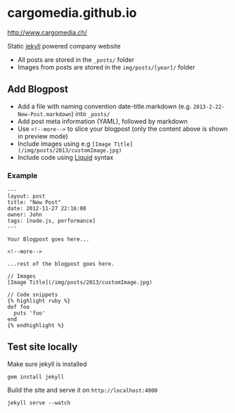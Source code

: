 cargomedia.github.io
====================

http://www.cargomedia.ch/

Static [jekyll](http://jekyllrb.com/) powered company website

- All posts are stored in the `_posts/` folder
- Images from posts are stored in the `img/posts/[year]/` folder

## Add Blogpost

- Add a file with naming convention date-title.markdown (e.g. `2013-2-22-New-Post.markdown`) into `_posts/`
- Add post meta information (YAML), followed by markdown
- Use `<!--more-->` to slice your blogpost (only the content above is shown in preview mode)
- Include images using e.g `[Image Title](/img/posts/2013/customImage.jpg)`
- Include code using [Liquid](http://docs.shopify.com/themes/liquid-basics) syntax

### Example

```
---
layout: post
title: "New Post"
date: 2012-11-27 22:16:08
owner: John
tags: [node.js, performance]
---

Your Blogpost goes here...

<!--more-->

...rest of the blogpost goes here.

// Images
[Image Title](/img/posts/2013/customImage.jpg)

// Code snippets
{% highlight ruby %}
def foo
  puts 'foo'
end
{% endhighlight %}
```

## Test site locally

Make sure jekyll is installed
```
gem install jekyll
```
Build the site and serve it on `http://localhost:4000`
```
jekyll serve --watch
```

